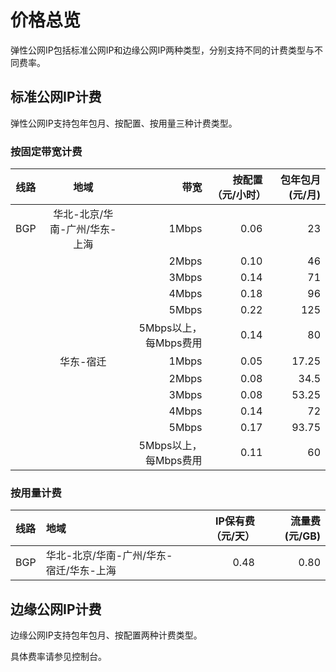 # 价格总览

弹性公网IP包括标准公网IP和边缘公网IP两种类型，分别支持不同的计费类型与不同费率。

## 标准公网IP计费

弹性公网IP支持包年包月、按配置、按用量三种计费类型。

### 按固定带宽计费
| 线路 | 地域 | 带宽 | 按配置（元/小时） | 包年包月(元/月) |
|:---:|:---:| ---:| ---:| ---:|
| BGP | 华北-北京/华南-广州/华东-上海 | 1Mbps | 0.06 | 23 |
|  |  | 2Mbps | 0.10 | 46 |
|  |  | 3Mbps | 0.14 | 71 |
|  |  | 4Mbps | 0.18 | 96 |
|  |  | 5Mbps | 0.22 | 125 |
|  |  | 5Mbps以上，每Mbps费用 | 0.14 | 80 |
|  | 华东-宿迁 | 1Mbps | 0.05 | 17.25 |
|  |  | 2Mbps | 0.08 | 34.5 |
|  |  | 3Mbps | 0.08 | 53.25 |
|  |  | 4Mbps | 0.14 | 72 |
|  |  | 5Mbps | 0.17 | 93.75 |
|  |  | 5Mbps以上，每Mbps费用 | 0.11 | 60 |



### 按用量计费

| 线路 | 地域 | IP保有费（元/天） | 流量费(元/GB) |
|:--- |:--- | ---:| ---:|
| BGP | 华北-北京/华南-广州/华东-宿迁/华东-上海 | 0.48 | 0.80 |

## 边缘公网IP计费

边缘公网IP支持包年包月、按配置两种计费类型。

具体费率请参见控制台。
